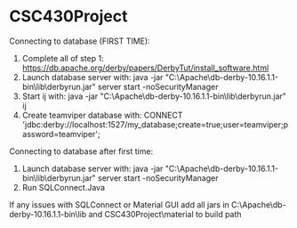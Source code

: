 # CSC430Project

Connecting to database (FIRST TIME):

1) Complete all of step 1: https://db.apache.org/derby/papers/DerbyTut/install_software.html
2) Launch database server with: java -jar "C:\Apache\db-derby-10.16.1.1-bin\lib\derbyrun.jar" server start -noSecurityManager
3) Start ij with: java -jar "C:\Apache\db-derby-10.16.1.1-bin\lib\derbyrun.jar" ij
4) Create teamviper database with: CONNECT 'jdbc:derby://localhost:1527/my_database;create=true;user=teamviper;password=teamviper';

Connecting to database after first time:
1) Launch database server with: java -jar "C:\Apache\db-derby-10.16.1.1-bin\lib\derbyrun.jar" server start -noSecurityManager
2) Run SQLConnect.Java


If any issues with SQLConnect or Material GUI add all jars in C:\Apache\db-derby-10.16.1.1-bin\lib and CSC430Project\material to build path
